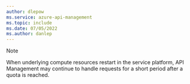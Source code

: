 ```yaml
---
author: dlepow
ms.service: azure-api-management
ms.topic: include
ms.date: 07/05/2022
ms.author: danlep
---
```

> [!NOTE]
> When underlying compute resources restart in the service platform, API Management may continue to handle requests for a short period after a quota is reached.